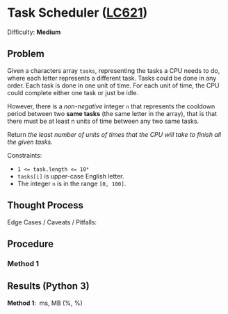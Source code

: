 # Task Scheduler ([LC621](https://leetcode.com/problems/task-scheduler/))
Difficulty: **Medium**

## Problem

Given a characters array `tasks`, representing the tasks a CPU needs to do, where each letter represents a different task. Tasks could be done in any order. Each task is done in one unit of time. For each unit of time, the CPU could complete either one task or just be idle.

However, there is a *non-negative* integer `n` that represents the cooldown period between two **same tasks** (the same letter in the array), that is that there must be at least n units of time between any two same tasks.

Return *the least number of units of times that the CPU will take to finish all the given tasks*.

Constraints:
- `1 <= task.length <= 10⁴`
- `tasks[i]` is upper-case English letter.
- The integer `n` is in the range `[0, 100]`.

## Thought Process

Edge Cases / Caveats / Pitfalls:

## Procedure

### Method 1

## Results (Python 3)

**Method 1**:  ms, MB (%, %)
